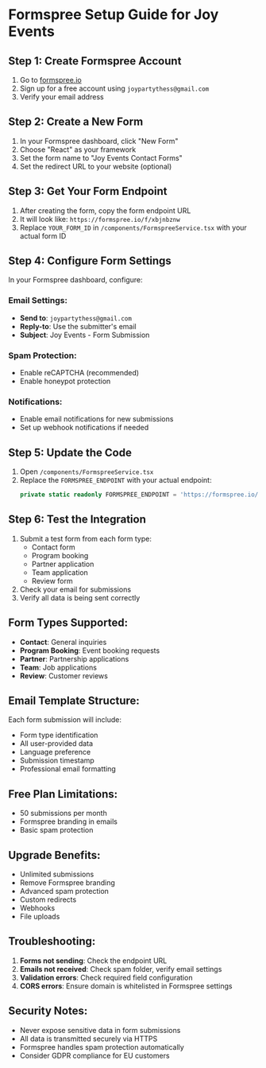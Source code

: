 # Formspree Setup Guide for Joy Events

## Step 1: Create Formspree Account
1. Go to [formspree.io](https://formspree.io)
2. Sign up for a free account using `joypartythess@gmail.com`
3. Verify your email address

## Step 2: Create a New Form
1. In your Formspree dashboard, click "New Form"
2. Choose "React" as your framework
3. Set the form name to "Joy Events Contact Forms"
4. Set the redirect URL to your website (optional)

## Step 3: Get Your Form Endpoint
1. After creating the form, copy the form endpoint URL
2. It will look like: `https://formspree.io/f/xbjnbznw`
3. Replace `YOUR_FORM_ID` in `/components/FormspreeService.tsx` with your actual form ID

## Step 4: Configure Form Settings
In your Formspree dashboard, configure:

### Email Settings:
- **Send to**: `joypartythess@gmail.com`
- **Reply-to**: Use the submitter's email
- **Subject**: Joy Events - Form Submission

### Spam Protection:
- Enable reCAPTCHA (recommended)
- Enable honeypot protection

### Notifications:
- Enable email notifications for new submissions
- Set up webhook notifications if needed

## Step 5: Update the Code
1. Open `/components/FormspreeService.tsx`
2. Replace the `FORMSPREE_ENDPOINT` with your actual endpoint:
   ```typescript
   private static readonly FORMSPREE_ENDPOINT = 'https://formspree.io/f/YOUR_ACTUAL_FORM_ID'
   ```

## Step 6: Test the Integration
1. Submit a test form from each form type:
   - Contact form
   - Program booking
   - Partner application
   - Team application
   - Review form
2. Check your email for submissions
3. Verify all data is being sent correctly

## Form Types Supported:
- **Contact**: General inquiries
- **Program Booking**: Event booking requests
- **Partner**: Partnership applications
- **Team**: Job applications
- **Review**: Customer reviews

## Email Template Structure:
Each form submission will include:
- Form type identification
- All user-provided data
- Language preference
- Submission timestamp
- Professional email formatting

## Free Plan Limitations:
- 50 submissions per month
- Formspree branding in emails
- Basic spam protection

## Upgrade Benefits:
- Unlimited submissions
- Remove Formspree branding
- Advanced spam protection
- Custom redirects
- Webhooks
- File uploads

## Troubleshooting:
1. **Forms not sending**: Check the endpoint URL
2. **Emails not received**: Check spam folder, verify email settings
3. **Validation errors**: Check required field configuration
4. **CORS errors**: Ensure domain is whitelisted in Formspree settings

## Security Notes:
- Never expose sensitive data in form submissions
- All data is transmitted securely via HTTPS
- Formspree handles spam protection automatically
- Consider GDPR compliance for EU customers
